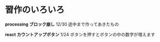 # 習作のいろいろ

**processing ブロック崩し** 12/30
途中まで作ってあきたもの

**react カウントアップボタン** 1/24
ボタンを押すとボタンの中の数字が増えます
